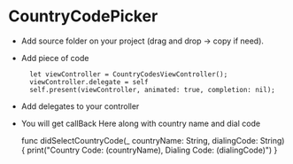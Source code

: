 # CountryCodePicker
* Add source folder on your project (drag and drop -> copy if need).
* Add piece of code 

        let viewController = CountryCodesViewController();
        viewController.delegate = self
        self.present(viewController, animated: true, completion: nil);
        
* Add delegates to your controller 

* You will get callBack Here along with country name and dial code

    func didSelectCountryCode(_ countryName: String, dialingCode: String) {
        print("Country Code: \(countryName), Dialing Code: (dialingCode)")
    }


